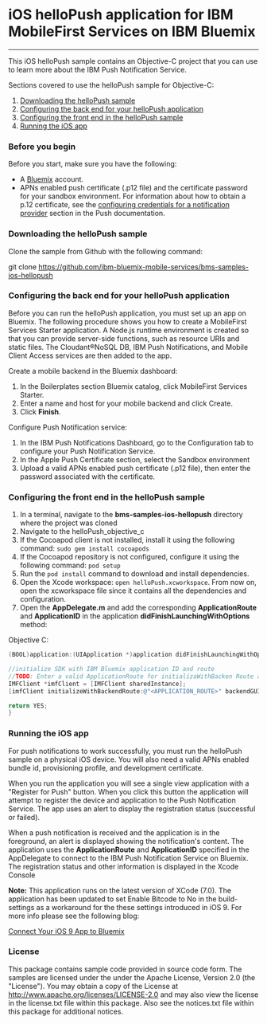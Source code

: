 # iOS helloPush application for IBM MobileFirst Services on IBM Bluemix
---
This iOS helloPush sample contains an Objective-C project that you can use to learn more about the IBM Push Notification Service. 

Sections covered to use the helloPush sample for Objective-C:

1. [Downloading the helloPush sample](#downloading-the-hellopush-sample)
2. [Configuring the back end for your helloPush application](#configuring-the-back-end-for-your-hellopush-application)
3. [Configuring the front end in the helloPush sample](#configuring-the-front-end-in-the-hellopush-sample)
4. [Running the iOS app](#running-the-ios-app)


### Before you begin
Before you start, make sure you have the following:

- A [Bluemix](http://bluemix.net) account.
- APNs enabled push certificate (.p12 file) and the certificate password for your sandbox environment. For information about how to obtain a p.12 certificate, see the [configuring credentials for a notification provider](https://www.ng.bluemix.net/docs/services/mobilepush/index.html#push_provider) section in the Push documentation.

### Downloading the helloPush sample
Clone the sample from Github with the following command:

git clone https://github.com/ibm-bluemix-mobile-services/bms-samples-ios-hellopush

### Configuring the back end for your helloPush application
Before you can run the helloPush application, you must set up an app on Bluemix.  The following procedure shows you how to create a MobileFirst Services Starter application. A Node.js runtime environment is created so that you can provide server-side functions, such as resource URIs and static files. The Cloudant®NoSQL DB, IBM Push Notifications, and Mobile Client Access services are then added to the app.

Create a mobile backend in the  Bluemix dashboard:

1.	In the Boilerplates section Bluemix catalog, click MobileFirst Services Starter.
2.	Enter a name and host for your mobile backend and click Create.
3.	Click **Finish**.

Configure Push Notification service:

1.	In the IBM Push Notifications Dashboard, go to the Configuration tab to configure your Push Notification Service.  
2.  In the Apple Push Certificate section, select the Sandbox environment
3.  Upload a valid APNs enabled push certificate (.p12 file), then enter the password associated with the certificate.

### Configuring the front end in the helloPush sample
1. In a terminal, navigate to the **bms-samples-ios-hellopush** directory where the project was cloned
2. Navigate to the helloPush_objective_c 
3. If the Cocoapod client is not installed, install it using the following command: `sudo gem install cocoapods`
4.  If the Cocoapod repository is not configured, configure it using the following command: `pod setup`
5. Run the `pod install` command to download and install dependencies.
6. Open the Xcode workspace: `open helloPush.xcworkspace`. From now on, open the xcworkspace file since it contains all the dependencies and configuration.
7. Open the **AppDelegate.m** and add the corresponding **ApplicationRoute** and
**ApplicationID** in the application **didFinishLaunchingWithOptions** method:


Objective C:
```objective-c
(BOOL)application:(UIApplication *)application didFinishLaunchingWithOptions:(NSDictionary *)launchOptions {

//initialize SDK with IBM Bluemix application ID and route
//TODO: Enter a valid ApplicationRoute for initializaWithBacken Route and a valid ApplicationId for backenGUID
IMFClient *imfClient = [IMFClient sharedInstance];
[imfClient initializeWithBackendRoute:@"<APPLICATION_ROUTE>" backendGUID:@"<APPLICATION_ID>"];			

return YES;
}
```



### Running the iOS app
For push notifications to work successfully, you must run the helloPush sample on a physical iOS device. You will also need a valid APNs enabled bundle id, provisioning profile, and development certificate.

When you run the application you will see a single view application with a "Register for Push" button. When you click this button the application will attempt to register the device and application to the Push Notification Service. The app uses an alert to display the registration status (successful or failed).

When a push notification is received and the application is in the foreground, an alert is displayed showing the notification's content. The application uses the **ApplicationRoute** and **ApplicationID** specified in the AppDelegate to connect to the IBM Push Notification Service on Bluemix. The registration status and other information is displayed  in the Xcode Console 


**Note:** This application runs on the latest version of XCode (7.0). The application has been updated to set Enable Bitcode to No in the build-settings as a workaround for the these settings introduced in iOS 9. For more info please see the following blog:

[Connect Your iOS 9 App to Bluemix](https://developer.ibm.com/bluemix/2015/09/16/connect-your-ios-9-app-to-bluemix/)

### License
This package contains sample code provided in source code form. The samples are licensed under the under the Apache License, Version 2.0 (the "License"). You may obtain a copy of the License at http://www.apache.org/licenses/LICENSE-2.0 and may also view the license in the license.txt file within this package. Also see the notices.txt file within this package for additional notices.
